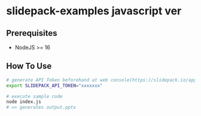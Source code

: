 # slidepack-examples javascript ver

## Prerequisites

* NodeJS >= 16

## How To Use

```bash
# generate API Token beforehand at web console(https://slidepack.io/apps)
export SLIDEPACK_API_TOKEN="xxxxxxx"

# execute sample code
node index.js
# => generates output.pptx
```
